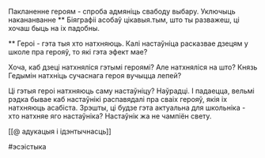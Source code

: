 Пакланенне героям - спроба адмяніць свабоду выбару. Уключыць накананванне
**
Біяграфіі асобаў цікавыя.тым, што ты разважеш, ці хочаш быць на іх падобны.

**
Героі - гэта тыя хто натхняюць. Калі настаўніца расказвае дзецям у школе пра герояў, то які гэта эфект мае?  
  
Хоча, каб дзеці натхняліся гэтымі героямі? Але натхняліся на што? Князь Гедымін натхніць сучаснага героя вучыцца лепей?  
  
Ці гэтыя героі натхняюць саму настаўніцу? Наўрадці. І падаецца, вельмі рэдка бывае каб настаўнікі распавядалі пра сваіх герояў, якія іх натхняюць асабіста. Зрэшты, ці будзе гэта актуальна для школьніка - хто натхняе яго настаўніка? Настаўнік жа не чампіён свету.

[[@ адукацыя і ідэнтычнасць]]

#эсэістыка